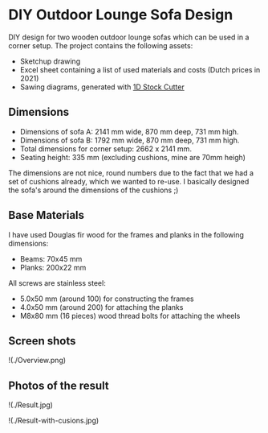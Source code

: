 # DIY Outdoor Lounge Sofa Design
DIY design for two wooden outdoor lounge sofas which can be used in a corner setup.
The project contains the following assets:
* Sketchup drawing
* Excel sheet containing a list of used materials and costs (Dutch prices in 2021)
* Sawing diagrams, generated with [1D Stock Cutter](http://www.astrokettle.com/pr1dsc.html)

## Dimensions

* Dimensions of sofa A: 2141 mm wide, 870 mm deep, 731 mm high. 
* Dimensions of sofa B: 1792 mm wide, 870 mm deep, 731 mm high.
* Total dimensions for corner setup: 2662 x 2141 mm.
* Seating height: 335 mm (excluding cushions, mine are 70mm heigh)

The dimensions are not nice, round numbers due to the fact that we had a set of cushions already, which we wanted to re-use. I basically designed the sofa's around the dimensions of the cushions ;)


## Base Materials
I have used Douglas fir wood for the frames and planks in the following dimensions:
* Beams: 70x45 mm
* Planks: 200x22 mm

All screws are stainless steel:
* 5.0x50 mm (around 100) for constructing the frames
* 4.0x50 mm (around 200) for attaching the planks
* M8x80 mm (16 pieces) wood thread bolts for attaching the wheels

## Screen shots
!(./Overview.png)

## Photos of the result
!(./Result.jpg)

!(./Result-with-cusions.jpg)

